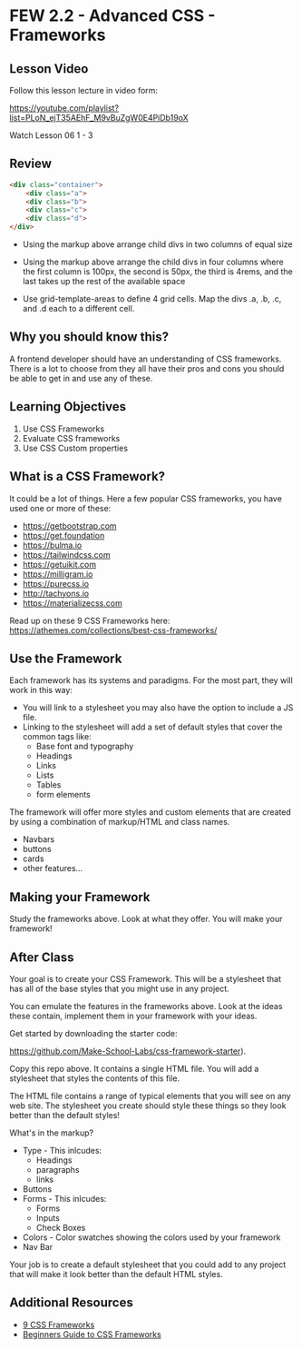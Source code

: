 # FEW 2.2 - Advanced CSS - Frameworks

## Lesson Video

Follow this lesson lecture in video form: 

https://youtube.com/playlist?list=PLoN_ejT35AEhF_M9vBuZgW0E4PiDb19oX

Watch Lesson 06 1 - 3

## Review

```HTML
<div class="container">
	<div class="a">
	<div class="b">
	<div class="c">
	<div class="d">
</div>
```

- Using the markup above arrange child divs in two columns of equal size

- Using the markup above arrange the child divs in four columns where the first column is 100px, the second is 50px, the third is 4rems, and the last takes up the rest of the available space

- Use grid-template-areas to define 4 grid cells. Map the divs .a, .b, .c, and .d each to a different cell.

## Why you should know this?

A frontend developer should have an understanding of CSS frameworks. There is a lot to choose from they all have their pros and cons you should be able to get in and use any of these. 

## Learning Objectives 

1. Use CSS Frameworks
1. Evaluate CSS frameworks
1. Use CSS Custom properties

## What is a CSS Framework?

It could be a lot of things. Here a few popular CSS frameworks, you have used one or more of these:

- https://getbootstrap.com
- https://get.foundation
- https://bulma.io
- https://tailwindcss.com
- https://getuikit.com
- https://milligram.io
- https://purecss.io
- http://tachyons.io
- https://materializecss.com

Read up on these 9 CSS Frameworks here: https://athemes.com/collections/best-css-frameworks/

## Use the Framework

Each framework has its systems and paradigms. For the most part, they will work in this way: 

- You will link to a stylesheet you may also have the option to include a JS file. 
- Linking to the stylesheet will add a set of default styles that cover the common tags like:
	- Base font and typography
	- Headings
	- Links
	- Lists 
	- Tables 
	- form elements

The framework will offer more styles and custom elements that are created by using a combination of markup/HTML and class names. 

- Navbars
- buttons
- cards
- other features...

## Making your Framework

Study the frameworks above. Look at what they offer. You will make your framework! 

## After Class

Your goal is to create your CSS Framework. This will be a stylesheet that has all of the base styles that you might use in any project. 

You can emulate the features in the frameworks above. Look at the ideas these contain, implement them in your framework with your ideas. 

Get started by downloading the starter code:

https://github.com/Make-School-Labs/css-framework-starter). 

Copy this repo above. It contains a single HTML file. You will add a stylesheet that styles the contents of this file. 

The HTML file contains a range of typical elements that you will see on any web site. The stylesheet you create should style these things so they look better than the default styles! 

What's in the markup? 

- Type - This inlcudes: 
	- Headings
	- paragraphs
	- links
- Buttons
- Forms - This inlcudes: 
	- Forms
	- Inputs
	- Check Boxes
- Colors - Color swatches showing the colors used by your framework
- Nav Bar

Your job is to create a default stylesheet that you could add to any project that will make it look better than the default HTML styles. 

## Additional Resources

- [9 CSS Frameworks](https://athemes.com/collections/best-css-frameworks/)
- [Beginners Guide to CSS Frameworks](https://blog.zipboard.co/a-beginners-guide-to-css-front-end-frameworks-8045a499456b)

